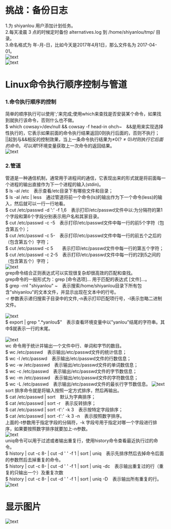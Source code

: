 # 挑战：备份日志
1.为 shiyanlou 用户添加计划任务。<br>
2.每天凌晨 3 点的时候定时备份 alternatives.log 到 /home/shiyanlou/tmp/ 目录。<br>
3.命名格式为 年-月-日，比如今天是2017年4月1日，那么文件名为 2017-04-01。<br>
![text](https://github.com/asdLingDe/hellow-world/blob/master/%E5%87%8C%E5%BE%B7/001.png?raw=true)<br>
![text](https://github.com/asdLingDe/hellow-world/blob/master/%E5%87%8C%E5%BE%B7/002.png?raw=true)<br>
# Linux命令执行顺序控制与管道
### 1.命令执行顺序的控制
简单的顺序执行可以使用';'来完成;使用which来查找是否安装某个命令，如果找到就执行该命令，否则什么也不做。<br>
$ which cowsay>/dev/null && cowsay -f head-in ohch~　&&是用来实现选择性执行的，它表示如果前面的命令执行结果返回0则执行后面的，否则不执行；<br>
||起到与&&相反的控制效果，当上一条命令执行结果为≠0($?≠0)时则执行它后面的命令。可以用$?环境变量获取上一次命令的返回结果。<br>
![text](https://github.com/asdLingDe/hellow-world/blob/master/%E5%87%8C%E5%BE%B7/003.png?raw=true)<br>
### 2.管道
管道是一种通信机制，通常用于进程间的通信，它表现出来的形式就是将前面每一个进程的输出直接作为下一个进程的输入(stdin)。<br>
$ ls -al /etc　表示查看/etc目录下有哪些文件和目录；<br>
$ ls -al /etc | less　通过管道将前一个命令(ls)的输出作为下一个命令(less)的输入，然后就可以一行一行地看。<br>
$ cut /etc/passwd -d ':' -f 1,6　表示打印/etc/passwd文件中以:为分隔符的第1个字段和第6个字段分别表示用户名和其家目录。<br>
$ cut /etc/passwd -c -5　表示打印/etc/passwd文件中每一行的前5个字符（包含第五个）；<br>
$ cut /etc/passwd -c 5-　表示打印/etc/passwd文件中每一行的前五个之后的（包含第五个）字符；<br>
$ cut /etc/passwd -c 5　　表示打印/etc/passwd文件中每一行的第五个字符；<br>
$ cut /etc/passwd -c 2-5　表示打印/etc/passwd文件中每一行的2到5之间的（包含第五个）字符；<br>
![text](https://github.com/asdLingDe/hellow-world/blob/master/%E5%87%8C%E5%BE%B7/004.png?raw=true)<br>
grep命令结合正则表达式可以实现很复杂却很高效的匹配和查找。<br>
grep命令的一般形式为：grep [命令选项]... 用于匹配的表达式 [文件]...。<br>
$ grep -rnI "shiyanlou" ~　表示搜索/home/shiyanlou目录下所有包含"shiyanlou"的文本文件，并显示出现在文本中的行号。<br>
-r 参数表示递归搜索子目录中的文件,-n表示打印匹配项行号，-I表示忽略二进制文件。<br><br>
![text](https://github.com/asdLingDe/hellow-world/blob/master/%E5%87%8C%E5%BE%B7/005.jpg?raw=true)<br>
$ export | grep ".*yanlou$"　表示查看环境变量中以"yanlou"结尾的字符串。其中$就表示一行的末尾。<br><br>
![text](https://github.com/asdLingDe/hellow-world/blob/master/%E5%87%8C%E5%BE%B7/006.png?raw=true)<br>
wc 命令用于统计并输出一个文件中行、单词和字节的数目。<br>
$ wc /etc/passwd　表示输出/etc/passwd文件的统计信息；<br>
$ wc -l /etc/passwd　表示输出/etc/passwd文件的行数信息；<br>
$ wc -w /etc/passwd　表示输出/etc/passwd文件的单词数信息；<br>
$ wc -c /etc/passwd　表示输出/etc/passwd文件的字节数信息；<br>
$ wc -m /etc/passwd　表示输出/etc/passwd文件的字符数信息；<br>
$ wc -L /etc/passwd　表示输出/etc/passwd文件的最长行字节数信息。
![text](https://github.com/asdLingDe/hellow-world/blob/master/%E5%87%8C%E5%BE%B7/007.png?raw=true)<br>
sort 排序命令就是将输入按照一定方式排序，然后再输出。<br>
$ cat /etc/passwd | sort　默认为字典排序；<br>
$ cat /etc/passwd | sort -r　表示反转排序；<br>
$ cat /etc/passwd | sort -t':' -k 3　表示按特定字段排序；<br>
$ cat /etc/passwd | sort -t':' -k 3 -n　表示按照数字排序。<br>
上面的-t参数用于指定字段的分隔符，-k 字段号用于指定对哪一个字段进行排序，如果要按照数字排序就要加上-n参数。<br>
![text](https://github.com/asdLingDe/hellow-world/blob/master/%E5%87%8C%E5%BE%B7/008.jpg?raw=true)<br>
uniq命令可以用于过滤或者输出重复行，使用history命令查看最近执行过的命令。<br>
$ history | cut -c 8- | cut -d ' ' -f 1 | sort | uniq　表示先排序然后去掉命令后面的参数然后去掉重复的命令。<br>
$ history | cut -c 8- | cut -d ' ' -f 1 | sort | uniq -dc　表示输出重复过的行（重复的只输出一个）及重复次数<br>
$ history | cut -c 8- | cut -d ' ' -f 1 | sort | uniq -D　表示输出所有重复的行。<br>
![text](https://github.com/asdLingDe/hellow-world/blob/master/%E5%87%8C%E5%BE%B7/009.jpg?raw=true)
# 显示图片
![text](https://github.com/asdLingDe/hellow-world/blob/master/%E5%87%8C%E5%BE%B7/010.jpg?raw=true)
